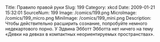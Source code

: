 Title: Правило правой руки 
Slug: 199 
Category: xkcd 
Date: 2009-01-21 15:32:01 
SourceNum: 199 
Image: /comics/199.png 
MicroImage: /comics/199_micro.png 
MiniImage: /comics/199_mini.png 
Description: Чтобы действительно расширить сознание, попробуйте немного недекартового порно. У Эдвина Эбботт Эбботта нет ничего на тему «Девки на девках в компактных неориентируемых пространствах». 

